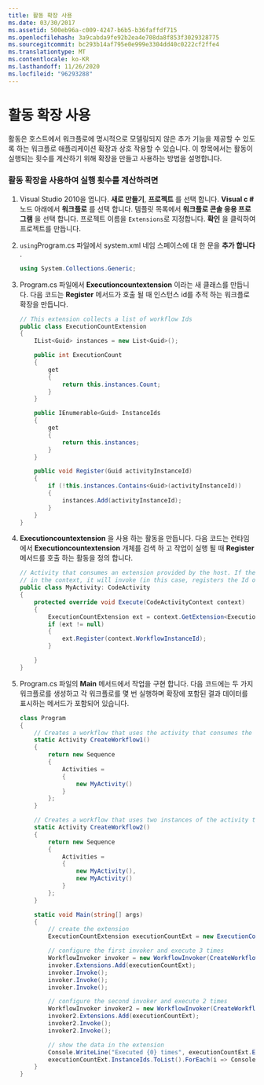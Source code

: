 ```yaml
---
title: 활동 확장 사용
ms.date: 03/30/2017
ms.assetid: 500eb96a-c009-4247-b6b5-b36faffdf715
ms.openlocfilehash: 3a9cabda9fe92b2ea4e708da8f853f3029328775
ms.sourcegitcommit: bc293b14af795e0e999e3304dd40c0222cf2ffe4
ms.translationtype: MT
ms.contentlocale: ko-KR
ms.lasthandoff: 11/26/2020
ms.locfileid: "96293288"
---
```

# <a name="using-activity-extensions"></a>활동 확장 사용

활동은 호스트에서 워크플로에 명시적으로 모델링되지 않은 추가 기능을 제공할 수 있도록 하는 워크플로 애플리케이션 확장과 상호 작용할 수 있습니다.  이 항목에서는 활동이 실행되는 횟수를 계산하기 위해 확장을 만들고 사용하는 방법을 설명합니다.

### <a name="to-use-an-activity-extension-to-count-executions"></a>활동 확장을 사용하여 실행 횟수를 계산하려면

1. Visual Studio 2010을 엽니다. **새로 만들기**, **프로젝트** 를 선택 합니다. **Visual c #** 노드 아래에서 **워크플로** 를 선택 합니다.  템플릿 목록에서 **워크플로 콘솔 응용 프로그램** 을 선택 합니다. 프로젝트 이름을 `Extensions`로 지정합니다. **확인** 을 클릭하여 프로젝트를 만듭니다.

2. `using`Program.cs 파일에서 system.xml 네임 스페이스에 대 한 문을 **추가 합니다** .

    ```csharp
    using System.Collections.Generic;
    ```

3. Program.cs 파일에서 **Executioncountextension** 이라는 새 클래스를 만듭니다. 다음 코드는 **Register** 메서드가 호출 될 때 인스턴스 id를 추적 하는 워크플로 확장을 만듭니다.

    ```csharp
    // This extension collects a list of workflow Ids
    public class ExecutionCountExtension
    {
        IList<Guid> instances = new List<Guid>();

        public int ExecutionCount
        {
            get
            {
                return this.instances.Count;
            }
        }

        public IEnumerable<Guid> InstanceIds
        {
            get
            {
                return this.instances;
            }
        }

        public void Register(Guid activityInstanceId)
        {
            if (!this.instances.Contains<Guid>(activityInstanceId))
            {
                instances.Add(activityInstanceId);
            }
        }
    }
    ```

4. **Executioncountextension** 을 사용 하는 활동을 만듭니다. 다음 코드는 런타임에서 **Executioncountextension** 개체를 검색 하 고 작업이 실행 될 때 **Register** 메서드를 호출 하는 활동을 정의 합니다.

    ```csharp
    // Activity that consumes an extension provided by the host. If the extension is available
    // in the context, it will invoke (in this case, registers the Id of the executing workflow)
    public class MyActivity: CodeActivity
    {
        protected override void Execute(CodeActivityContext context)
        {
            ExecutionCountExtension ext = context.GetExtension<ExecutionCountExtension>();
            if (ext != null)
            {
                ext.Register(context.WorkflowInstanceId);
            }

        }
    }
    ```

5. Program.cs 파일의 **Main** 메서드에서 작업을 구현 합니다. 다음 코드에는 두 가지 워크플로를 생성하고 각 워크플로를 몇 번 실행하며 확장에 포함된 결과 데이터를 표시하는 메서드가 포함되어 있습니다.

    ```csharp
    class Program
    {
        // Creates a workflow that uses the activity that consumes the extension
        static Activity CreateWorkflow1()
        {
            return new Sequence
            {
                Activities =
                {
                    new MyActivity()
                }
            };
        }

        // Creates a workflow that uses two instances of the activity that consumes the extension
        static Activity CreateWorkflow2()
        {
            return new Sequence
            {
                Activities =
                {
                    new MyActivity(),
                    new MyActivity()
                }
            };
        }

        static void Main(string[] args)
        {
            // create the extension
            ExecutionCountExtension executionCountExt = new ExecutionCountExtension();

            // configure the first invoker and execute 3 times
            WorkflowInvoker invoker = new WorkflowInvoker(CreateWorkflow1());
            invoker.Extensions.Add(executionCountExt);
            invoker.Invoke();
            invoker.Invoke();
            invoker.Invoke();

            // configure the second invoker and execute 2 times
            WorkflowInvoker invoker2 = new WorkflowInvoker(CreateWorkflow2());
            invoker2.Extensions.Add(executionCountExt);
            invoker2.Invoke();
            invoker2.Invoke();

            // show the data in the extension
            Console.WriteLine("Executed {0} times", executionCountExt.ExecutionCount);
            executionCountExt.InstanceIds.ToList().ForEach(i => Console.WriteLine("...{0}", i));
        }
    }
    ```
